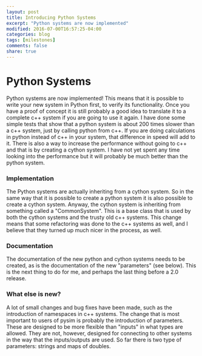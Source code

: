 ```yaml
---
layout: post
title: Introducing Python Systems
excerpt: "Python systems are now implemented"
modified: 2016-07-00T16:57:25-04:00
categories: blog
tags: [milestones]
comments: false
share: true
---
```


# Python Systems
Python systems are now implemented! This means that it is possible to write your new system in Python first, to verify its functionality. Once you have a proof of concept it is still probably a good idea to translate it to a complete c++ system if you are going to use it again. I have done some simple tests that show that a python system is about 200 times slower than a c++ system, just by calling python from c++. If you are doing calculations in python instead of c++ in your system, that difference in speed will add to it. There is also a way to increase the performance without going to c++ and that is by creating a cython system. I have not yet spent any time looking into the performance but it will probably be much better than the python system.

### Implementation
The Python systems are actually inheriting from a cython system. So in the same way that it is possible to create a python system it is also possible to create a cython system. Anyway, the cython system is inheriting from something called a "CommonSystem". This is a base class that is used by both the cython systems and the trusty old c++ systems. This change means that some refactoring was done to the c++ systems as well, and I believe that they turned up much nicer in the process, as well.

### Documentation
The documentation of the new python and cython systems needs to be created, as is the documentation of the new "parameters" (see below). This is the next thing to do for me, and perhaps the last thing before a 2.0 release.

### What else is new?
A lot of small changes and bug fixes have been made, such as the introduction of namespaces in c++ systems. The change that is most important to users of pysim is probably the introduction of parameters. These are designed to be more flexible than "inputs" in what types are allowed. They are not, however, designed for connecting to other systems in the way that the inputs/outputs are used. So far there is two type of parameters: strings and maps of doubles.

